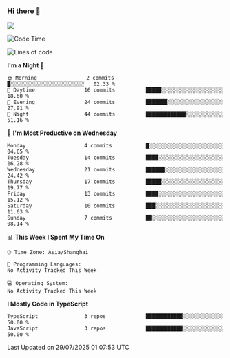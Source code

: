 ### Hi there 👋

<img src="https://github-readme-stats.vercel.app/api/top-langs/?username=lhvision"/>

<!--START_SECTION:waka-->
![Code Time](http://img.shields.io/badge/Code%20Time-105%20hrs%2059%20mins-blue)

![Lines of code](https://img.shields.io/badge/From%20Hello%20World%20I%27ve%20Written-70.2%20thousand%20lines%20of%20code-blue)

**I'm a Night 🦉** 

```text
🌞 Morning                2 commits           █░░░░░░░░░░░░░░░░░░░░░░░░   02.33 % 
🌆 Daytime                16 commits          █████░░░░░░░░░░░░░░░░░░░░   18.60 % 
🌃 Evening                24 commits          ███████░░░░░░░░░░░░░░░░░░   27.91 % 
🌙 Night                  44 commits          █████████████░░░░░░░░░░░░   51.16 % 
```
📅 **I'm Most Productive on Wednesday** 

```text
Monday                   4 commits           █░░░░░░░░░░░░░░░░░░░░░░░░   04.65 % 
Tuesday                  14 commits          ████░░░░░░░░░░░░░░░░░░░░░   16.28 % 
Wednesday                21 commits          ██████░░░░░░░░░░░░░░░░░░░   24.42 % 
Thursday                 17 commits          █████░░░░░░░░░░░░░░░░░░░░   19.77 % 
Friday                   13 commits          ████░░░░░░░░░░░░░░░░░░░░░   15.12 % 
Saturday                 10 commits          ███░░░░░░░░░░░░░░░░░░░░░░   11.63 % 
Sunday                   7 commits           ██░░░░░░░░░░░░░░░░░░░░░░░   08.14 % 
```


📊 **This Week I Spent My Time On** 

```text
🕑︎ Time Zone: Asia/Shanghai

💬 Programming Languages: 
No Activity Tracked This Week

💻 Operating System: 
No Activity Tracked This Week
```

**I Mostly Code in TypeScript** 

```text
TypeScript               3 repos             ████████████░░░░░░░░░░░░░   50.00 % 
JavaScript               3 repos             ████████████░░░░░░░░░░░░░   50.00 % 
```




 Last Updated on 29/07/2025 01:07:53 UTC
<!--END_SECTION:waka-->
